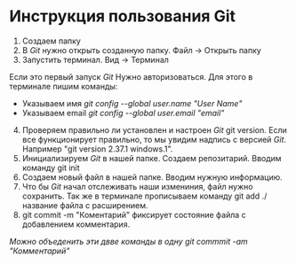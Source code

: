 # Инструкция пользования Git

1. Создаем папку 
2. В *Git* нужно открыть созданную папку. Файл -> Открыть папку
3. Запустить терминал. Вид -> Терминал

Если это первый запуск *Git* Нужно авторизоваться. Для этого в терминале пишим команды:
* Указываем имя *git config --global user.name "User Name"* 
* Указываем email *git config --global user.email "email"*
4. Проверяем правильно ли установлен и настроен *Git* git version. Если все функционирует правильно, то мы увидим надпись с версией *Git*. Например "git version 2.37.1 windows.1".
5. Инициализируем *Git* в нашей папке. Создаем репозитарий. Вводим команду git init
6. Создаем новый файл в нашей папке. Вводим нужную информацию. 
7. Что бы *Git* начал отслеживать наши измениния, файл нужно сохранить. Так же в терминале прописываем команду git add ./название файла с расширением.
8. git commit -m "Коментарий" фиксирует состояние файла с добавлением комментария. 

*Можно объеденить эти двве команды в одну git commmit -am "Комментарий"*